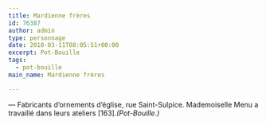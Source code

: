 ```yaml
---
title: Mardienne frères
id: 76387
author: admin
type: personnage
date: 2010-03-11T08:05:51+00:00
excerpt: Pot-Bouille
tags:
  - pot-bouille
main_name: Mardienne frères

---
```

— Fabricants d’ornements d’église, rue Saint-Sulpice. Mademoiselle Menu a travaillé dans leurs ateliers [163]._(Pot-Bouille.)_